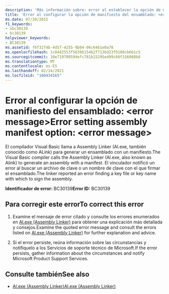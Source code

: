 ```yaml
---
description: 'Más información sobre: error al establecer la opción de manifiesto del ensamblado: <error message>'
title: 'Error al configurar la opción de manifiesto del ensamblado: <error message>'
ms.date: 07/20/2015
f1_keywords:
- vbc30139
- bc30139
helpviewer_keywords:
- BC30139
ms.assetid: f6f32f4b-4d57-4255-9b04-06c6461e0a78
ms.openlocfilehash: 1c8442553f5639b154b2f713bd23f9108cb6b1c5
ms.sourcegitcommit: 10e719780594efc781b15295e499c66f316068b8
ms.translationtype: MT
ms.contentlocale: es-ES
ms.lasthandoff: 02/14/2021
ms.locfileid: "100434165"
---
```

# <a name="error-setting-assembly-manifest-option-error-message"></a><span data-ttu-id="2f3d8-103">Error al configurar la opción de manifiesto del ensamblado: \<error message></span><span class="sxs-lookup"><span data-stu-id="2f3d8-103">Error setting assembly manifest option: \<error message></span></span>

<span data-ttu-id="2f3d8-104">El compilador Visual Basic llama a Assembly Linker (Al.exe, también conocido como ALink) para generar un ensamblado con un manifiesto.</span><span class="sxs-lookup"><span data-stu-id="2f3d8-104">The Visual Basic compiler calls the Assembly Linker (Al.exe, also known as Alink) to generate an assembly with a manifest.</span></span> <span data-ttu-id="2f3d8-105">El vinculador notificó un error al buscar un archivo de clave o un nombre de clave con el que firmar el ensamblado.</span><span class="sxs-lookup"><span data-stu-id="2f3d8-105">The linker reported an error finding a key file or key name with which to sign the assembly.</span></span>  
  
 <span data-ttu-id="2f3d8-106">**Identificador de error:** BC30139</span><span class="sxs-lookup"><span data-stu-id="2f3d8-106">**Error ID:** BC30139</span></span>  
  
## <a name="to-correct-this-error"></a><span data-ttu-id="2f3d8-107">Para corregir este error</span><span class="sxs-lookup"><span data-stu-id="2f3d8-107">To correct this error</span></span>  
  
1. <span data-ttu-id="2f3d8-108">Examine el mensaje de error citado y consulte los errores enumerados en [Al.exe (Assembly Linker)](../../framework/tools/al-exe-assembly-linker.md) para obtener una explicación más detallada y consejos.</span><span class="sxs-lookup"><span data-stu-id="2f3d8-108">Examine the quoted error message and consult the errors listed on [Al.exe (Assembly Linker)](../../framework/tools/al-exe-assembly-linker.md) for further explanation and advice.</span></span>  
  
2. <span data-ttu-id="2f3d8-109">Si el error persiste, reúna información sobre las circunstancias y notifíquelo a los Servicios de soporte técnico de Microsoft.</span><span class="sxs-lookup"><span data-stu-id="2f3d8-109">If the error persists, gather information about the circumstances and notify Microsoft Product Support Services.</span></span>  
  
## <a name="see-also"></a><span data-ttu-id="2f3d8-110">Consulte también</span><span class="sxs-lookup"><span data-stu-id="2f3d8-110">See also</span></span>

- [<span data-ttu-id="2f3d8-111">Al.exe (Assembly Linker)</span><span class="sxs-lookup"><span data-stu-id="2f3d8-111">Al.exe (Assembly Linker)</span></span>](../../framework/tools/al-exe-assembly-linker.md)
